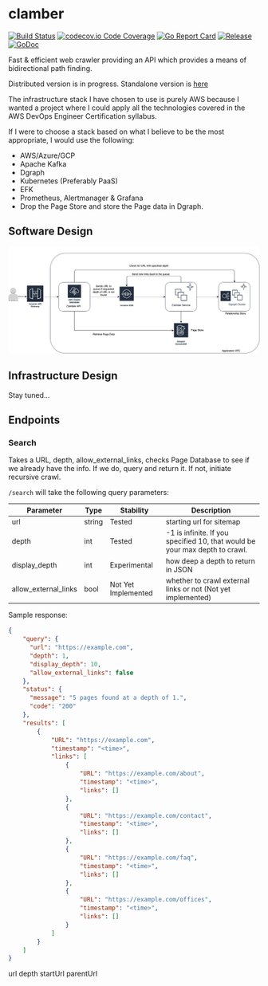 # clamber
[![Build Status](https://travis-ci.org/stevenayers/clamber.svg?branch=master)](https://travis-ci.org/stevenayers/clamber)
[![codecov.io Code Coverage](https://img.shields.io/codecov/c/github/stevenayers/clamber.svg)](https://codecov.io/github/stevenayers/clamber?branch=master)
[![Go Report Card](https://goreportcard.com/badge/github.com/stevenayers/clamber)](https://goreportcard.com/report/github.com/stevenayers/clamber)
[![Release](https://img.shields.io/badge/release-v0.1--alpha-5272B4.svg)](https://github.com/stevenayers/clamber/releases/tag/v0.1-alpha)
[![GoDoc](https://godoc.org/github.com/stevenayers/clamber?status.svg)](https://godoc.org/github.com/stevenayers/clamber)

Fast & efficient web crawler providing an API which provides a means of bidirectional path finding.

Distributed version is in progress. Standalone version is [here](https://github.com/stevenayers/clamber/tree/standalone)

The infrastructure stack I have chosen to use is purely AWS because I wanted a project where I could apply all the technologies covered in the AWS DevOps Engineer Certification syllabus.

If I were to choose a stack based on what I believe to be the most appropriate, I would use the following:
- AWS/Azure/GCP
- Apache Kafka
- Dgraph
- Kubernetes (Preferably PaaS)
- EFK
- Prometheus, Alertmanager & Grafana
- Drop the Page Store and store the Page data in Dgraph.

## Software Design
![](./docs/imgs/clamber-distributed.png)

## Infrastructure Design

Stay tuned...

## Endpoints

### Search
Takes a URL, depth, allow_external_links, checks Page Database to see if we already have the info. If we do, query and return it. If not, initiate recursive crawl.

`/search` will take the following query parameters:

| Parameter            | Type   | Stability           | Description |
|----------------------|--------|---------------------|-------------|
| url                  | string | Tested              | starting url for sitemap |
| depth                | int    | Tested              | -1 is infinite. If you specified 10, that would be your max depth to crawl. |
| display_depth        | int    | Experimental        | how deep a depth to return in JSON |
| allow_external_links | bool   | Not Yet Implemented | whether to crawl external links or not (Not yet implemented) |



Sample response:
```json
{
    "query": {
      "url": "https://example.com",
      "depth": 1, 
      "display_depth": 10,
      "allow_external_links": false
    },
    "status": {
      "message": "5 pages found at a depth of 1.",
      "code": "200"
    },
    "results": [
        {
            "URL": "https://example.com",
            "timestamp": "<time>",
            "links": [
                {
                    "URL": "https://example.com/about",
                    "timestamp": "<time>",
                    "links": []
                },
                {
                    "URL": "https://example.com/contact",
                    "timestamp": "<time>",
                    "links": []
                },
                {
                    "URL": "https://example.com/faq",
                    "timestamp": "<time>",
                    "links": []
                },
                {
                    "URL": "https://example.com/offices",
                    "timestamp": "<time>",
                    "links": []
                }
            ]
        }
    ]
}
```

url
depth
startUrl
parentUrl



